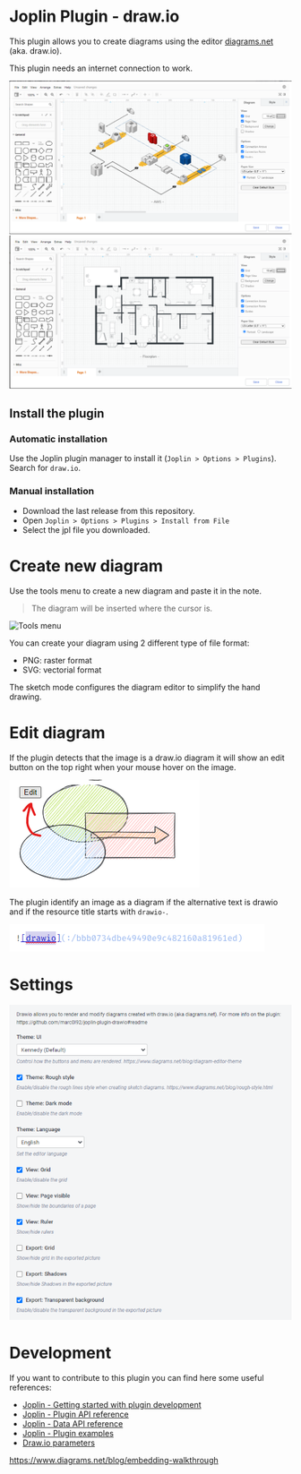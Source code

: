 # Joplin Plugin - draw.io

This plugin allows you to create diagrams using the editor [diagrams.net](https://www.diagrams.net) (aka. draw.io).

This plugin needs an internet connection to work.

![Example1](./doc/example1.png)
![Example2](./doc/example2.png)

## Install the plugin

### Automatic installation

Use the Joplin plugin manager to install it (`Joplin > Options > Plugins`).
Search for `draw.io`.

### Manual installation

- Download the last release from this repository.
- Open `Joplin > Options > Plugins > Install from File`
- Select the jpl file you downloaded.

# Create new diagram

Use the tools menu to create a new diagram and paste it in the note.

> The diagram will be inserted where the cursor is.

![Tools menu](./doc/tools_menu.png)

You can create your diagram using 2 different type of file format:
* PNG: raster format
* SVG: vectorial format

The sketch mode configures the diagram editor to simplify the hand drawing.

# Edit diagram

If the plugin detects that the image is a draw.io diagram it will show an edit button on the top right when your mouse hover on the image.

![Edit menu](./doc/edit_menu.png)

The plugin identify an image as a diagram if the alternative text is drawio and if the resource title starts with `drawio-`.

![Markdown example](./doc/markdown_example.png)

# Settings

![Settings](./doc/settings.png)


# Development
If you want to contribute to this plugin you can find here some useful references:

- [Joplin - Getting started with plugin development](https://joplinapp.org/api/get_started/plugins/)
- [Joplin - Plugin API reference](https://joplinapp.org/api/references/plugin_api/classes/joplin.html)
- [Joplin - Data API reference](https://joplinapp.org/api/references/rest_api/)
- [Joplin - Plugin examples](https://github.com/laurent22/joplin/tree/dev/packages/app-cli/tests/support/plugins)
- [Draw.io parameters](https://www.diagrams.net/doc/faq/supported-url-parameters)


https://www.diagrams.net/blog/embedding-walkthrough